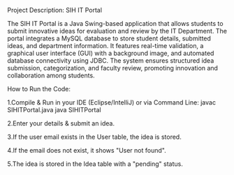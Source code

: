 Project Description: SIH IT Portal  

The SIH IT Portal is a Java Swing-based application that allows students to submit innovative ideas for evaluation and review by the IT Department. The portal integrates a MySQL database to store student details, submitted ideas, and department information. It features real-time validation, a graphical user interface (GUI) with a background image, and automated database connectivity using JDBC. The system ensures structured idea submission, categorization, and faculty review, promoting innovation and collaboration among students. 


How to Run the Code:


1.Compile & Run in your IDE (Eclipse/IntelliJ) or via Command Line:
    javac SIHITPortal.java
    java SIHITPortal
    
2️.Enter your details & submit an idea.

3️.If the user email exists in the User table, the idea is stored.

4️.If the email does not exist, it shows "User not found".

5️.The idea is stored in the Idea table with a "pending" status.
